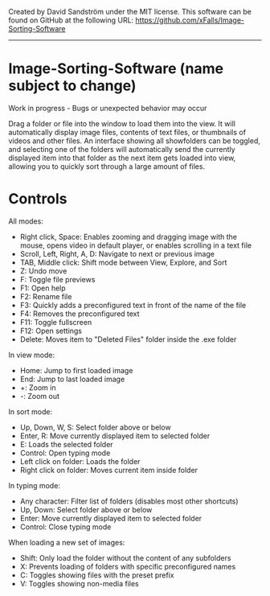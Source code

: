﻿Created by David Sandström under the MIT license.
This software can be found on GitHub at the following URL:
https://github.com/xFalls/Image-Sorting-Software

-----------------------------------------------------------------

# Image-Sorting-Software (name subject to change)

Work in progress - Bugs or unexpected behavior may occur

Drag a folder or file into the window to load them into the view. It will automatically display image files, contents of text files, or thumbnails of videos and other files. An interface showing all showfolders can be toggled, and selecting one of the folders will automatically send the currently displayed item into that folder as the next item gets loaded into view, allowing you to quickly sort through a large amount of files.

# Controls

All modes:
  - Right click, Space: Enables zooming and dragging image with the mouse, opens video in default player, or enables scrolling in a text file
  - Scroll, Left, Right, A, D: Navigate to next or previous image
  - TAB, Middle click: Shift mode between View, Explore, and Sort
  - Z: Undo move
  - F: Toggle file previews
  - F1: Open help
  - F2: Rename file
  - F3: Quickly adds a preconfigured text in front of the name of the file
  - F4: Removes the preconfigured text
  - F11: Toggle fullscreen
  - F12: Open settings
  - Delete: Moves item to "Deleted Files" folder inside the .exe folder
  

In view mode:
- Home: Jump to first loaded image
- End: Jump to last loaded image
- +: Zoom in
- -: Zoom out
  
  
In sort mode:
- Up, Down, W, S: Select folder above or below
- Enter, R: Move currently displayed item to selected folder
- E: Loads the selected folder
- Control: Open typing mode
- Left click on folder: Loads the folder
- Right click on folder: Moves current item inside folder
  
 
In typing mode:
- Any character: Filter list of folders (disables most other shortcuts)
- Up, Down: Select folder above or below
- Enter: Move currently displayed item to selected folder
- Control: Close typing mode
  
  
When loading a new set of images:
- Shift: Only load the folder without the content of any subfolders
- X: Prevents loading of folders with specific preconfigured names
- C: Toggles showing files with the preset prefix
- V: Toggles showing non-media files
